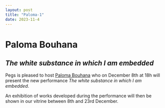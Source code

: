```yaml
---
layout: post
title: "Paloma-1"
date: 2023-11-4
---
```


# Paloma Bouhana

## *The white substance in which I am embedded*

<!-- image here ![Alice](http://pegs.site/assets/images/alice-pegs-web.jpg)  !-->

Pegs is pleased to host [Paloma Bouhana](https://palomabouhana.com/) who on December 8th at 18h will present the new performance *The white substance in which I am embedded*. 

An exhibition of works developed during the performance will then be shown in our vitrine between 8th and 23rd December.


<!-- <a href="https://www.alicemendelowitz.com/" target="_blank">Alice Mendelowitz</a> !-->

